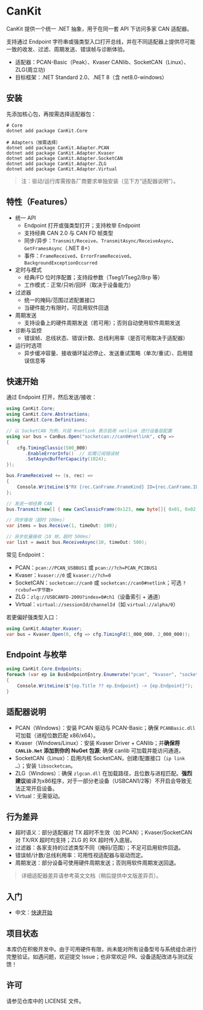 # CanKit

CanKit 提供一个统一 .NET 抽象，用于在同一套 API 下访问多家 CAN 适配器。

支持通过 Endpoint 字符串或强类型入口打开总线，并在不同适配器上提供尽可能一致的收发、过滤、周期发送、错误帧与诊断体验。

- 适配器：PCAN-Basic（Peak）、Kvaser CANlib、SocketCAN（Linux）、ZLG(周立功)
- 目标框架：.NET Standard 2.0、.NET 8（含 net8.0-windows）


## 安装

先添加核心包，再按需选择适配器包：

```
# Core
dotnet add package CanKit.Core

# Adapters（按需选择）
dotnet add package CanKit.Adapter.PCAN
dotnet add package CanKit.Adapter.Kvaser
dotnet add package CanKit.Adapter.SocketCAN
dotnet add package CanKit.Adapter.ZLG
dotnet add package CanKit.Adapter.Virtual
```

> 注：驱动/运行库需按各厂商要求单独安装（见下方“适配器说明”）。


## 特性（Features）

- 统一 API
  - Endpoint 打开或强类型打开；支持枚举 Endpoint
  - 支持经典 CAN 2.0 与 CAN FD 帧类型
  - 同步/异步：`Transmit/Receive`、`TransmitAsync/ReceiveAsync`、`GetFramesAsync`（.NET 8+）
  - 事件：`FrameReceived`、`ErrorFrameReceived`、`BackgroundExceptionOccurred`
- 定时与模式
  - 经典/FD 位时序配置；支持段参数（Tseg1/Tseg2/Brp 等）
  - 工作模式：正常/只听/回环（取决于设备能力）
- 过滤器
  - 统一的掩码/范围过滤配置接口
  - 当硬件能力有限时，可启用软件回退
- 周期发送
  - 支持设备上的硬件周期发送（若可用）；否则自动使用软件周期发送
- 诊断与监控
  - 错误帧、总线状态、错误计数、总线利用率（是否可用取决于适配器）
- 运行时选项
  - 异步缓冲容量、接收循环延迟停止、发送重试策略（单次/重试）、启用错误信息等


## 快速开始

通过 Endpoint 打开，然后发送/接收：

```csharp
using CanKit.Core;
using CanKit.Core.Abstractions;
using CanKit.Core.Definitions;

// 以 SocketCAN 为例，片段 #netlink 表示启用 netlink 进行设备层配置
using var bus = CanBus.Open("socketcan://can0#netlink", cfg =>
{
    cfg.TimingClassic(500_000)
       .EnableErrorInfo()  // 如需订阅错误帧
       .SetAsyncBufferCapacity(1024);
});

bus.FrameReceived += (s, rec) =>
{
    Console.WriteLine($"RX {rec.CanFrame.FrameKind} ID={rec.CanFrame.ID:X} DLC={rec.CanFrame.Dlc}");
};

// 发送一帧经典 CAN
bus.Transmit(new[] { new CanClassicFrame(0x123, new byte[]{ 0x01, 0x02 }) });

// 同步接收（超时 100ms）
var items = bus.Receive(1, timeOut: 100);

// 异步批量接收（10 帧，超时 500ms）
var list = await bus.ReceiveAsync(10, timeOut: 500);
```

常见 Endpoint：
- PCAN：`pcan://PCAN_USBBUS1` 或 `pcan://?ch=PCAN_PCIBUS1`
- Kvaser：`kvaser://0` 或 `kvaser://?ch=0`
- SocketCAN：`socketcan://can0` 或 `socketcan://can0#netlink`；可选 `?rcvbuf=<字节数>`
- ZLG：`zlg://USBCANFD-200U?index=0#ch1`（设备索引 + 通道）
- Virtual：`virtual://sessionId/channelId`（如 `virtual://alpha/0`）

若更偏好强类型入口：

```csharp
using CanKit.Adapter.Kvaser;
var bus = Kvaser.Open(0, cfg => cfg.TimingFd(1_000_000, 2_000_000));
```


## Endpoint 与枚举

```csharp
using CanKit.Core.Endpoints;
foreach (var ep in BusEndpointEntry.Enumerate("pcan", "kvaser", "socketcan", "zlg", "virtual"))
{
    Console.WriteLine($"{ep.Title ?? ep.Endpoint} -> {ep.Endpoint}");
}
```


## 适配器说明

- PCAN（Windows）：安装 PCAN 驱动与 PCAN-Basic；确保 `PCANBasic.dll` 可加载（进程位数匹配 x86/x64）。
- Kvaser（Windows/Linux）：安装 Kvaser Driver + CANlib；并**确保将 `CANLib.Net` 添加到你的 NuGet 包源**; 确保 canlib 可加载并能访问通道。
- SocketCAN（Linux）：启用内核 SocketCAN，创建/配置接口（`ip link …`）；安装 `libsocketcan`。
- ZLG（Windows）：确保 `zlgcan.dll` 在加载路径，且位数与进程匹配。**强烈建议**编译为x86程序，对于一部分老设备（USBCAN1/2等）不开启会导致无法正常开启设备。
- Virtual：无需驱动。


## 行为差异

- 超时语义：部分适配器对 TX 超时不生效（如 PCAN）；Kvaser/SocketCAN 对 TX/RX 超时均支持；ZLG 的 RX 超时传入底层。
- 过滤器：各家支持的过滤类型不同（掩码/范围）；不足可启用软件回退。
- 错误帧/计数/总线利用率：可用性视适配器与驱动而定。
- 周期发送：部分设备可使用硬件周期发送；否则用软件周期发送回退。

> 详细适配器差异请参考英文文档（稍后提供中文版差异页）。


## 入门

- 中文：[快速开始](docs/zh/getting-started.md)


## 项目状态

本库仍在积极开发中。由于可用硬件有限，尚未能对所有设备型号与系统组合进行完整验证。如遇问题，欢迎提交 Issue；也非常欢迎 PR、设备适配改进与测试反馈！


## 许可

请参见仓库中的 LICENSE 文件。

